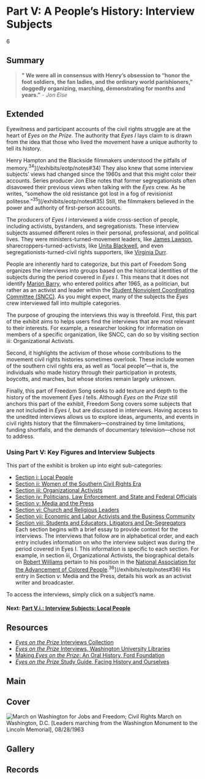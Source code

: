 # Part V: A People’s History: Interview Subjects

6

## Summary

> **" We were all in consensus with Henry’s obsession to “honor the foot soldiers, the fan ladies, and the ordinary world parishioners,” doggedly organizing, marching, demonstrating for months and years.”** - *Jon Else*

## Extended

Eyewitness and participant accounts of the civil rights struggle are at the heart of *Eyes on the Prize*. The authority that *Eyes I* lays claim to is drawn from the idea that those who lived the movement have a unique authority to tell its history. 

Henry Hampton and the Blackside filmmakers understood the pitfalls of memory.<sup>34</sup>](/exhibits/eotp/notes#34) They also knew that some interview subjects’ views had changed since the 1960s and that this might color their accounts. Series producer Jon Else notes that former segregationists often disavowed their previous views when talking with the *Eyes* crew. As he writes, “somehow the old resistance got lost in a fog of revisionist politesse.”<sup>35</sup>](/exhibits/eotp/notes#35) Still, the filmmakers believed in the power and authority of first-person accounts. 

The producers of *Eyes I* interviewed a wide cross-section of people, including activists, bystanders, and segregationists. These interview subjects assumed different roles in their personal, professional, and political lives. They were ministers-turned-movement leaders, like [James Lawson](https://americanarchive.org/catalog/cpb-aacip_151-1c1td9ns49), sharecroppers-turned-activists, like [Unita Blackwell](https://americanarchive.org/catalog/cpb-aacip_151-0r9m32nw0m), and even segregationists-turned-civil rights supporters, like [Virginia Durr](https://americanarchive.org/catalog/cpb-aacip_151-1j9765b34k). 

People are inherently hard to categorize, but this part of Freedom Song organizes the interviews into groups based on the historical identities of the subjects during the period covered in *Eyes I*. This means that it does not identify [Marion Barry](https://americanarchive.org/catalog/cpb-aacip_151-6d5p844721), who entered politics after 1965, as a politician, but rather as an activist and leader within the [Student Nonviolent Coordinating Committee (SNCC)](https://snccdigital.org/inside-sncc/the-story-of-sncc/). As you might expect, many of the subjects the *Eyes* crew interviewed fall into multiple categories. 

The purpose of grouping the interviews this way is threefold. First, this part of the exhibit aims to helps users find the interviews that are most relevant to their interests. For example, a researcher looking for information on members of a specific organization, like SNCC, can do so by visiting section iii: Organizational Activists.

Second, it highlights the activism of those whose contributions to the movement civil rights histories sometimes overlook. These include women of the southern civil rights era, as well as “local people”—that is, the individuals who made history through their participation in protests, boycotts, and marches, but whose stories remain largely unknown.

Finally, this part of Freedom Song seeks to add texture and depth to the history of the movement *Eyes I* tells. Although *Eyes on the Prize* still anchors this part of the exhibit, Freedom Song covers some subjects that are not included in *Eyes I*, but are discussed in interviews. Having access to the unedited interviews allows us to explore ideas, arguments, and events in civil rights history that the filmmakers—constrained by time limitations, funding shortfalls, and the demands of documentary television—chose not to address.

### Using Part V: Key Figures and Interview Subjects

This part of the exhibit is broken up into eight sub-categories: 

-	[Section i: Local People](/exhibits/eotp/5-1-local-people)
-	[Section ii: Women of the Southern Civil Rights Era](/exhibits/eotp/5-2-women)
-	[Section iii: Organizational Activists](/exhibits/eotp/5-3-organizational-activists)
-	[Section iv: Politicians, Law Enforcement, and State and Federal Officials](/exhibits/eotp/5-4-officials)
-	[Section v: Media and the Press](/exhibits/eotp/5-5-media)
-	[Section vi: Church and Religious Leaders](/exhibits/eotp/5-6-religious-leaders)
-	[Section vii: Economic and Labor Activists and the Business Community](/exhibits/eotp/5-7-labor-business)
-	[Section viii: Students and Educators, Litigators and De-Segregators](/exhibits/eotp/5-8-students-educators)
Each section begins with a brief essay to provide context for the interviews. The interviews that follow are in alphabetical order, and each entry includes information on who the interview subject was during the period covered in Eyes I. This information is specific to each section. For example, in section iii, Organizational Activists, the biographical details on [Robert Williams](https://americanarchive.org/catalog/cpb-aacip_151-5t3fx74m3w#at_524_s) pertain to his position in the [National Association for the Advancement of Colored People](https://www.naacp.org/nations-premier-civil-rights-organization/).<sup>36</sup>](/exhibits/eotp/notes#36)  His entry in Section v: Media and the Press, details his work as an activist writer and broadcaster. 

To access the interviews, simply click on a subject’s name.


#### Next: [Part V.i.: Interview Subjects: Local People](/exhibits/eotp/5-1-local-people)

## Resources

- [*Eyes on the Prize* Interviews Collection](https://americanarchive.org/special_collections/eotp-i-interviews)
- [*Eyes on the Prize* Interviews, Washington University Libraries](http://digital.wustl.edu/eyesontheprize/)
- [Making *Eyes on the Prize*: An Oral History, Ford Foundation](https://www.fordfoundation.org/just-matters/ford-forum/making-eyes-on-the-prize-an-oral-history/)
- [*Eyes on the Prize* Study Guide, Facing History and Ourselves](https://www.facinghistory.org/books-borrowing/eyes-prize-americas-civil-rights-movement)

## Main

## Cover
  <img title="Cover Image" alt="March on Washington for Jobs and Freedom; Civil Rights March on Washington, D.C. [Leaders marching from the Washington Monument to the Lincoln Memorial], 08/28/1963" src="https://s3.amazonaws.com/americanarchive.org/exhibits/interview-subjects.jpg">

## Gallery

## Records
